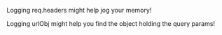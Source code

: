 Logging req.headers might help jog your memory!

Logging urlObj might help you find the object holding the query params!